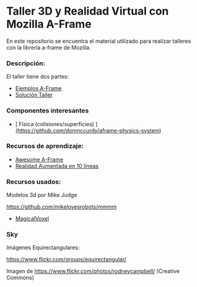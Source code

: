 # Taller 3D y Realidad Virtual con Mozilla A-Frame

En este repositorio se encuentra el material utilizado para realizar talleres con la librería a-frame de Mozilla. 

### Descripción:

El taller tiene dos partes:

- [Ejemplos A-Frame](./referencia)
- [Solución Taller](./taller)

### Componentes interesantes

- [ Física (colisiones/superficies) ] (https://github.com/donmccurdy/aframe-physics-system)


### Recursos de aprendizaje:

- [Awesome A-Frame](https://github.com/aframevr/awesome-aframe)
- [Realidad Aumentada en 10 líneas](https://dev.to/andraconnect/augmented-reality-in-10-lines-of-html)

### Recursos usados:

Modelos 3d por Mike Judge

https://github.com/mikelovesrobots/mmmm

- [MagicalVoxel](https://ephtracy.github.io/)

### Sky

Imágenes Equirectangulares:

https://www.flickr.com/groups/equirectangular/


Imagen de https://www.flickr.com/photos/rodneycampbell/
(Creative Commons)




